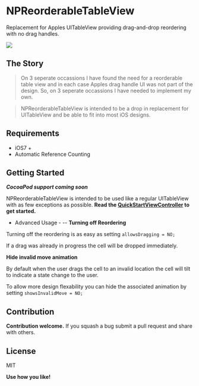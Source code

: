 NPReorderableTableView
=========

Replacement for Apples UITableView providing drag-and-drop reordering with no drag handles. 

[![](https://s3-us-west-1.amazonaws.com/nicholas-peterson-github/fast_demo.gif)](https://s3-us-west-1.amazonaws.com/nicholas-peterson-github/fast_demo.gif)

The Story
-----------
> On 3 seperate occassions I have found the need for a reorderable table view and in each case Apples drag handle UI was not part of the design. So, on 3 seperate occassions I have needed to implement my own.

> NPReorderableTableView is intended to be a drop in replacement for UITableView and be able to fit into most iOS designs. 

Requirements
----
- iOS7 +
- Automatic Reference Counting

Getting Started
--------------
**_CocoaPod support coming soon_**

NPReorderableTableView is intended to be used like a regular UITableView with as few exceptions as possible.
**Read the [QuickStartViewController](https://github.com/NicholasPeterson/NPReorderableTableView/blob/master/NPReorderableTableView/QuickStartViewController.m) to get started.**

- Advanced Usage -
--
**Turning off Reordering**

Turning off the reordering is as easy as setting `allowsDragging = NO;`

If a drag was already in progress the cell will be dropped immediately.

**Hide invalid move animation**

By default when the user drags the cell to an invalid location the cell will tilt to indicate a state change to the user. 

To allow more design flexability you can hide the associated animation by setting `showsInvalidMove = NO;`


Contribution
----

**Contribution welcome.** If you squash a bug submit a pull request and share with others.

License
----

MIT

**Use how you like!**
